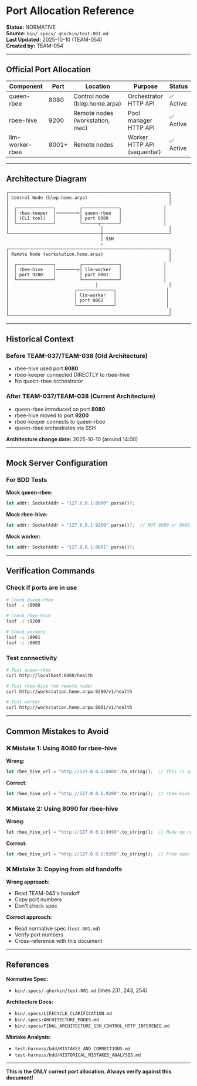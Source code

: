 # Port Allocation Reference

**Status:** NORMATIVE  
**Source:** `bin/.specs/.gherkin/test-001.md`  
**Last Updated:** 2025-10-10 (TEAM-054)  
**Created by:** TEAM-054

---

## Official Port Allocation

| Component | Port | Location | Purpose | Status |
|-----------|------|----------|---------|--------|
| queen-rbee | 8080 | Control node (blep.home.arpa) | Orchestrator HTTP API | ✅ Active |
| rbee-hive | 9200 | Remote nodes (workstation, mac) | Pool manager HTTP API | ✅ Active |
| llm-worker-rbee | 8001+ | Remote nodes | Worker HTTP API (sequential) | ✅ Active |

---

## Architecture Diagram

```
┌─────────────────────────────────────────────────────────────┐
│ Control Node (blep.home.arpa)                               │
│                                                             │
│  ┌──────────────┐         ┌──────────────┐                │
│  │ rbee-keeper  │────────>│ queen-rbee   │                │
│  │ (CLI tool)   │         │ port 8080    │                │
│  └──────────────┘         └──────┬───────┘                │
│                                   │                         │
└───────────────────────────────────┼─────────────────────────┘
                                    │ SSH
                                    ↓
┌─────────────────────────────────────────────────────────────┐
│ Remote Node (workstation.home.arpa)                         │
│                                                             │
│  ┌──────────────┐         ┌──────────────┐                │
│  │ rbee-hive    │────────>│ llm-worker   │                │
│  │ port 9200    │         │ port 8001    │                │
│  └──────────────┘         └──────────────┘                │
│                                 │                           │
│                         ┌──────────────┐                   │
│                         │ llm-worker   │                   │
│                         │ port 8002    │                   │
│                         └──────────────┘                   │
│                                                             │
└─────────────────────────────────────────────────────────────┘
```

---

## Historical Context

### Before TEAM-037/TEAM-038 (Old Architecture)
- rbee-hive used port **8080**
- rbee-keeper connected DIRECTLY to rbee-hive
- No queen-rbee orchestrator

### After TEAM-037/TEAM-038 (Current Architecture)
- queen-rbee introduced on port **8080**
- rbee-hive moved to port **9200**
- rbee-keeper connects to queen-rbee
- queen-rbee orchestrates via SSH

**Architecture change date:** 2025-10-10 (around 14:00)

---

## Mock Server Configuration

### For BDD Tests

**Mock queen-rbee:**
```rust
let addr: SocketAddr = "127.0.0.1:8080".parse()?;
```

**Mock rbee-hive:**
```rust
let addr: SocketAddr = "127.0.0.1:9200".parse()?;  // NOT 8080 or 8090!
```

**Mock worker:**
```rust
let addr: SocketAddr = "127.0.0.1:8001".parse()?;
```

---

## Verification Commands

### Check if ports are in use
```bash
# Check queen-rbee
lsof -i :8080

# Check rbee-hive
lsof -i :9200

# Check workers
lsof -i :8001
lsof -i :8002
```

### Test connectivity
```bash
# Test queen-rbee
curl http://localhost:8080/health

# Test rbee-hive (on remote node)
curl http://workstation.home.arpa:9200/v1/health

# Test worker
curl http://workstation.home.arpa:8001/v1/health
```

---

## Common Mistakes to Avoid

### ❌ Mistake 1: Using 8080 for rbee-hive
**Wrong:**
```rust
let rbee_hive_url = "http://127.0.0.1:8080".to_string();  // This is queen-rbee!
```

**Correct:**
```rust
let rbee_hive_url = "http://127.0.0.1:9200".to_string();  // rbee-hive port
```

### ❌ Mistake 2: Using 8090 for rbee-hive
**Wrong:**
```rust
let rbee_hive_url = "http://127.0.0.1:8090".to_string();  // Made up number!
```

**Correct:**
```rust
let rbee_hive_url = "http://127.0.0.1:9200".to_string();  // From spec
```

### ❌ Mistake 3: Copying from old handoffs
**Wrong approach:**
- Read TEAM-043's handoff
- Copy port numbers
- Don't check spec

**Correct approach:**
- Read normative spec (`test-001.md`)
- Verify port numbers
- Cross-reference with this document

---

## References

**Normative Spec:**
- `bin/.specs/.gherkin/test-001.md` (lines 231, 243, 254)

**Architecture Docs:**
- `bin/.specs/LIFECYCLE_CLARIFICATION.md`
- `bin/.specs/ARCHITECTURE_MODES.md`
- `bin/.specs/FINAL_ARCHITECTURE_SSH_CONTROL_HTTP_INFERENCE.md`

**Mistake Analysis:**
- `test-harness/bdd/MISTAKES_AND_CORRECTIONS.md`
- `test-harness/bdd/HISTORICAL_MISTAKES_ANALYSIS.md`

---

**This is the ONLY correct port allocation. Always verify against this document!**
